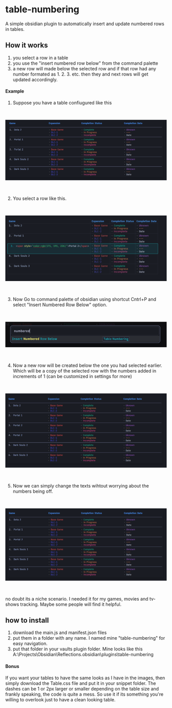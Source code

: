 # table-numbering
A simple obsidian plugin to automatically insert and update numbered rows in tables.
## How it works
1. you select a row in a table
2. you use the "insert numbered row below" from the command palette
3. a new row will made below the selected row and if that row had any number formated as 1. 2. 3. etc. then they and next rows will get updated accordingly.

#### Example
1. Suppose you have a table confiugured like this

<br>

![Image_1](https://github.com/masterelf425900/table-numbering/blob/main/Images/Image-1.png)

<br>

2. You select a row like this.

<br>

![Image_2](https://github.com/masterelf425900/table-numbering/blob/main/Images/Image-2.png)

<br>

3. Now Go to command palette of obsidian using shortcut Cntrl+P and select "Insert Numbered Row Below" option.

<br>

![Image_3](https://github.com/masterelf425900/table-numbering/blob/main/Images/Image-3.png)

<br>

4. Now a new row will be created below the one you had selected earlier. Which will be a copy of the selected row with the numbers added in increments of 1 (can be customized in settings for more)

<br>

![Image_4](https://github.com/masterelf425900/table-numbering/blob/main/Images/Image-4.png)

<br>

5. Now we can simply change the texts wihtout worrying about the numbers being off.

<br>

![Image_5](https://github.com/masterelf425900/table-numbering/blob/main/Images/Image-5.png)

<br>


no doubt its a niche scenario. I needed it for my games, movies and tv-shows tracking. Maybe some people will find it helpful.

## how to install
1. download the main.js and manifest.json files
2. put them in a folder with any name. I named mine "table-numbering" for easy navigation.
3. put that folder in your vaults plugin folder. Mine looks like this A:\Projects\Obsidian\Reflections\.obsidian\plugins\table-numbering

#### Bonus
If you want your tables to have the same looks as I have in the images, then simply download the Table.css file and put it in your snippet folder. The dashes can be 1 or 2px larger or smaller depending on the table size and frankly speaking, the code is quite a mess. So use it if its something you're willing to overlook just to have a clean looking table.

